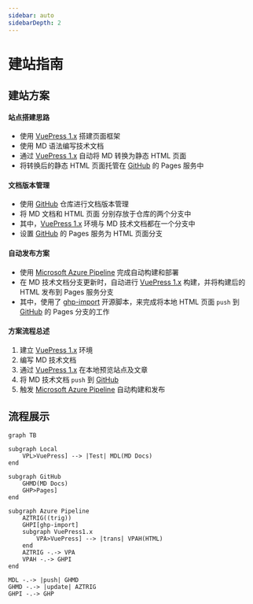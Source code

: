 ```yaml
---
sidebar: auto
sidebarDepth: 2
---
```


# 建站指南

## 建站方案

#### 站点搭建思路

- 使用 [VuePress 1.x](https://v1.vuepress.vuejs.org/zh/) 搭建页面框架
- 使用 MD 语法编写技术文档
- 通过 [VuePress 1.x](https://v1.vuepress.vuejs.org/zh/) 自动将 MD 转换为静态 HTML 页面
- 将转换后的静态 HTML 页面托管在 [GitHub](https://github.com) 的 Pages 服务中

#### 文档版本管理

- 使用 [GitHub](https://github.com) 仓库进行文档版本管理
- 将 MD 文档和 HTML 页面 分别存放于仓库的两个分支中
- 其中，[VuePress 1.x](https://v1.vuepress.vuejs.org/zh/) 环境与 MD 技术文档都在一个分支中
- 设置 [GitHub](https://github.com) 的 Pages 服务为 HTML 页面分支

#### 自动发布方案

- 使用 [Microsoft Azure Pipeline](https://dev.azure.com) 完成自动构建和部署
- 在 MD 技术文档分支更新时，自动进行  [VuePress 1.x](https://v1.vuepress.vuejs.org/zh/) 构建，并将构建后的 HTML 发布到 Pages 服务分支
- 其中，使用了 [ghp-import](https://github.com/davisp/ghp-import) 开源脚本，来完成将本地 HTML 页面 ```push``` 到 [GitHub](https://github.com) 的 Pages 分支的工作

#### 方案流程总述

1. 建立 [VuePress 1.x](https://v1.vuepress.vuejs.org/zh/) 环境
2. 编写 MD 技术文档
3. 通过 [VuePress 1.x](https://v1.vuepress.vuejs.org/zh/) 在本地预览站点及文章
4. 将 MD 技术文档 ```push``` 到 [GitHub](https://github.com) 
5. 触发  [Microsoft Azure Pipeline](https://dev.azure.com) 自动构建和发布

## 流程展示

```mermaid
graph TB

subgraph Local
	VPL>VuePress] --> |Test| MDL(MD Docs)
end

subgraph GitHub
	GHMD(MD Docs)
	GHP>Pages]
end

subgraph Azure Pipeline
	AZTRIG((trig))
	GHPI[ghp-import]
	subgraph VuePress1.x
		VPA>VuePress] --> |trans| VPAH(HTML)
	end
	AZTRIG -.-> VPA
	VPAH -.-> GHPI
end

MDL -.-> |push| GHMD
GHMD -.-> |update| AZTRIG
GHPI -.-> GHP
```



